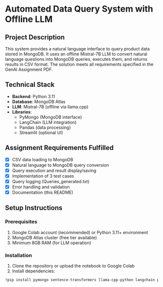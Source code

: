 # Automated Data Query System with Offline LLM

## Project Description
This system provides a natural language interface to query product data stored in MongoDB. It uses an offline Mistral-7B LLM to convert natural language questions into MongoDB queries, executes them, and returns results in CSV format. The solution meets all requirements specified in the GenAI Assignment PDF.

## Technical Stack
- **Backend**: Python 3.11
- **Database**: MongoDB Atlas
- **LLM**: Mistral-7B (offline via llama.cpp)
- **Libraries**: 
  - PyMongo (MongoDB interface)
  - LangChain (LLM integration)
  - Pandas (data processing)
  - Streamlit (optional UI)

## Assignment Requirements Fulfilled
- [x] CSV data loading to MongoDB
- [x] Natural language to MongoDB query conversion
- [x] Query execution and result display/saving
- [x] Implementation of 3 test cases
- [x] Query logging (Queries_generated.txt)
- [x] Error handling and validation
- [x] Documentation (this README)

## Setup Instructions

### Prerequisites
1. Google Colab account (recommended) or Python 3.11+ environment
2. MongoDB Atlas cluster (free tier available)
3. Minimum 8GB RAM (for LLM operation)

### Installation
1. Clone the repository or upload the notebook to Google Colab
2. Install dependencies:
```bash
!pip install pymongo sentence-transformers llama-cpp-python langchain python-dotenv pandas langchain-community
